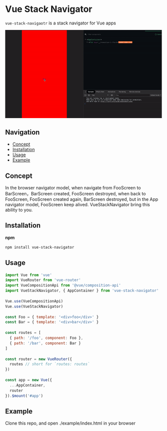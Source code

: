 # Vue Stack Navigator

`vue-stack-navigaotr` is a stack navigator for Vue apps

![Demo for vue-stack-navigator](./demo.gif)

## Navigation

- [Concept](#Concept)
- [Installation](#Installation)
- [Usage](#Usage)
- [Example](#Example)

## Concept

In the browser navigator model, when navigate from FooScreen to BarScreen，BarScreen created, FooScreen destroyed, when back to FooScreen, FooScreen created again, BarScreen destroyed, but in the App navigator model, FooScreen keep alived. VueStackNavigator bring this ability to you.

## Installation

**npm**

```bash
npm install vue-stack-navigator
```

## Usage

```js
import Vue from 'vue'
import VueRouter from 'vue-router'
import VueCompositionApi from '@vue/composition-api'
import VueStackNavigator, { AppContainer } from 'vue-stack-navigator'

Vue.use(VueCompositionApi)
Vue.use(VueStackNavigator)

const Foo = { template: '<div>foo</div>' }
const Bar = { template: '<div>bar</div>' }

const routes = [
  { path: '/foo', component: Foo },
  { path: '/bar', component: Bar }
]

const router = new VueRouter({
  routes // short for `routes: routes`
})

const app = new Vue({
  ...AppContainer,
  router
}).$mount('#app')
```

## Example

Clone this repo, and open ./example/index.html in your browser
